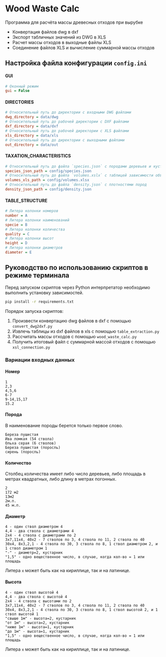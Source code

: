 # Wood Waste Calc

Программа для расчёта массы древесных отходов при вырубке

* Конвертация файлов dwg в dxf
* Экспорт табличных значений из DWG в XLS
* Расчет массы отходов в выходные файлы XLS
* Соединение файлов XLS и вычисление суммарной массы отходов

## Настройка файла конфигурации `config.ini`

#### GUI

```ini
# Оконный режим
gui = False
```

#### DIRECTORIES

```ini
# Относительный путь до директории с входными DWG файлами
dwg_directory = data/dwg
# Относительный путь до рабочей директории с DXF файлами
dxf_directory = data/dxf
# Относительный путь до рабочей директории с XLS файлами
xls_directory = data/xls
# Относительный путь до директории с выходными файлами
out_directory = data/out
```

#### TAXATION_CHARACTERISTICS

```ini
# Относительный путь до файла `species.json` с породами деревьев и кустарников
species_json_path = config/species.json
# Относительный путь до файла `volumes.xslx` с таблицей зависимости объема ствола от диаметра и высоты
volumes_xls_path = config/volumes.xlsx
# Относительный путь до файла `density.json` с плотностями пород
density_json_path = config/density.json
```

#### TABLE_STRUCTURE

```ini
# Литера колонки номеров
number = A
# Литера колонки наименований
specie = B
# Литера колонки количества
quality = C
# Литера колонки высот
height = D
# Литера колонки диаметров
diameter = E
```

## Руководство по использованию скриптов в режиме терминала

Перед запуском скриптов через Python интерпретатор необходимо выполнить установку зависимостей.

```bash
pip install -r requirements.txt
```

Порядок запуска скриптов:

1. Произвести конвертацию dwg файлов в dxf с помощью `convert_dwg2dxf.py`
2. Извлечь таблицы из dxf файлов в xls с помощью `table_extraction.py`
3. Рассчитать массы отходов с помощью `wood_waste_calc.py`
4. Получить итоговый файл с суммарной массой отходов с помощью `xsl_connection.py`


### Вариации входных данных
#### Номер

```text
1
2,3
4,5,6
6-7
9-14,15,17
15.2
```
#### Порода

В наименование породы берется только первое слово.

```text
Береза пушистая
Ива ломкая (54 ствола)
Ольха серая (6 стволов)
Береза пушистая (поросль)
сирень (поросль)
```

#### Количество

Столбец количества имеет либо число деревьев, либо площадь в метрах квадратных, либо длину в метрах погонных.

```text
2
172 м2
13м2
2м.п.
45 м.п.
```

#### Диаметр

```text
4 - один ствол диаметром 4
4,4 - два ствола с диаметрами 4
2х4 - 4 ствола с диаметрами по 2
3х7,11х4, 40х2 - 7 стволов по 3, 4 ствола по 11, 2 ствола по 40
30х4, 8х3,2,1 - 4 ствола по 30, 3 ствола по 8, 1 ствол диаметром 2, и 1 ствол диаметром 1
"-" - диаметр=2, кустарник
"1,5" - одно вещественное число, в случае, когда кол-во = 1 или площадь
```
Литера `х` может быть как на кириллице, так и на латинице.

#### Высота

```text
4 - один ствол высотой 4
4,4 - два ствола с высотой 4
2х4 - 4 ствола с высотами по 2
3х7,11х4, 40х2 - 7 стволов по 3, 4 ствола по 11, 2 ствола по 40
30х4, 8х3,2,1 - 4 ствола по 30, 3 ствола по 8, 1 ствол высотой 2, и 1 ствол высотой 1
"свыше 1м" - высота=2, кустарник
"от 1м" - высота=2, кустарник
"ниже 1м" - высота=1, кустарник
"до 1м" - высота=1, кустарник
"1,5" - одно вещественное число, в случае, когда кол-во = 1 или площадь
```
Литера `х` может быть как на кириллице, так и на латинице.